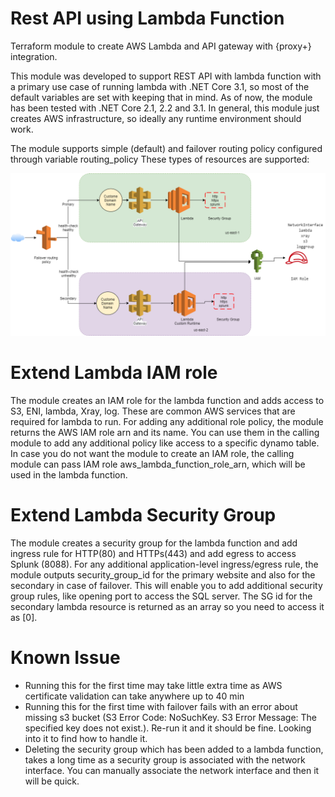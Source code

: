 # Rest API using Lambda Function
Terraform module to create AWS Lambda and API gateway with {proxy+} integration.

This module was developed to support REST API with lambda function with a primary use case of running lambda with .NET Core 3.1, so most of the default variables are set with keeping that in mind. As of now, the module has been tested with .NET Core 2.1, 2.2 and 3.1. In general, this module just creates AWS infrastructure, so ideally any runtime environment should work.

The module supports simple (default) and failover routing policy configured through variable routing_policy
These types of resources are supported:

![multi-region-lambda](https://github.com/rahulrraj/terraform-aws-lambda/blob/master/documentation/multi-region-lambda.jpg?raw=true)

# Extend Lambda IAM role
The module creates an IAM role for the lambda function and adds access to S3, ENI, lambda, Xray, log. These are common AWS services that are required for lambda to run. For adding any additional role policy, the module returns the AWS IAM role arn and its name. You can use them in the calling module to add any additional policy like access to a specific dynamo table. In case you do not want the module to create an IAM role, the calling module can pass IAM role aws_lambda_function_role_arn, which will be used in the lambda function.

# Extend Lambda Security Group
The module creates a security group for the lambda function and add ingress rule for HTTP(80) and HTTPs(443) and add egress to access Splunk (8088). For any additional application-level ingress/egress rule, the module outputs security_group_id for the primary website and also for the secondary in case of failover. This will enable you to add additional security group rules, like opening port to access the SQL server. The SG id for the secondary lambda resource is returned as an array so you need to access it as [0].

# Known Issue
- Running this for the first time may take little extra time as AWS certificate validation can take anywhere up to 40 min
- Running this for the first time with failover fails with an error about missing s3 bucket (S3 Error Code: NoSuchKey. S3 Error Message: The specified key does not exist.). Re-run it and it should be fine. Looking into it to find how to handle it. 
- Deleting the security group which has been added to a lambda function, takes a long time as a security group is associated with the network interface. You can manually associate the network interface and then it will be quick. 
